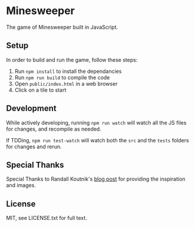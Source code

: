 Minesweeper
===

The game of Minesweeper built in JavaScript.

## Setup

In order to build and run the game, follow these steps:

1. Run `npm install` to install the dependancies
1. Run `npm run build` to compile the code
1. Open `public/index.html` in a web browser
1. Click on a tile to start

## Development

While actively developing, running `npm run watch` will watch all the JS files for changes, and recompile as needed.

If TDDing, `npm run test-watch` will watch both the `src` and the `tests` folders for changes and rerun.

## Special Thanks

Special Thanks to Randall Koutnik's [blog post](http://rkoutnik.com/articles/How-I-Interview.html) for providing the inspiration and images.

## License

MIT, see LICENSE.txt for full text.
